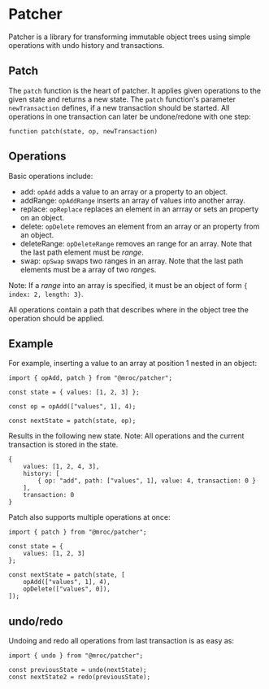 # Patcher

Patcher is a library for transforming immutable object trees using simple operations with undo history and transactions.

## Patch

The `patch` function is the heart of patcher. It applies given operations
to the given state and returns a new state. The `patch` function's parameter
`newTransaction` defines, if a new transaction should be started. All
operations in one transaction can later be undone/redone with one step:

```
function patch(state, op, newTransaction)
```

## Operations

Basic operations include:

* add: `opAdd` adds a value to an array or a property to an object.
* addRange: `opAddRange` inserts an array of values into another array.
* replace: `opReplace` replaces an element in an arrray or sets an property on an object.
* delete: `opDelete` removes an element from an array or an property from an object.
* deleteRange: `opDeleteRange` removes an range for an array. Note that the last path element must be *range*.
* swap: `opSwap` swaps two ranges in an array. Note that the last path elements must be a array of two *range*s.

Note: If a *range* into an array is specified, it must be an object of form `{ index: 2, length: 3}`.

All operations contain a path that describes where in the object tree the operation should be applied. 

## Example

For example, inserting a value to an array at position 1 nested in an object:

```
import { opAdd, patch } from "@mroc/patcher";

const state = { values: [1, 2, 3] };

const op = opAdd(["values", 1], 4);

const nextState = patch(state, op);
```

Results in the following new state. Note: All operations and the current transaction is stored in the state.

```
{
    values: [1, 2, 4, 3],
    history: [
        { op: "add", path: ["values", 1], value: 4, transaction: 0 }
    ],
    transaction: 0
}
```

Patch also supports multiple operations at once:

```
import { patch } from "@mroc/patcher";

const state = {
    values: [1, 2, 3]
};

const nextState = patch(state, [
    opAdd(["values", 1], 4),
    opDelete(["values", 0]),
]);
```

## undo/redo

Undoing and redo all operations from last transaction is as easy as:

```
import { undo } from "@mroc/patcher";

const previousState = undo(nextState);
const nextState2 = redo(previousState);
```